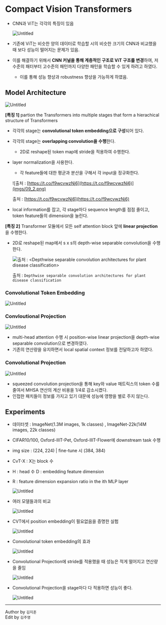 # Compact Vision Transformers

- CNN과 ViT는 각각의 특징이 있음

    ![Untitled](imgs/09_0.png)

- 기존에 ViT는 비슷한 양의 데이터로 학습할 시의 비슷한 크기의 CNN과 비교했을 때 보다 성능이 떨어지는 문제가 있음.
- 이를 해결하기 위해서 **CNN 커널을 통해 계층적인 구조로 ViT 구조를 변경**하여, 저수준의 패터부터 고수준의 패턴까지 다양한 패턴을 학습할 수 있게 하려고 하였다.
    - 이를 통해 성능 향상과 robustness 향상을 가능하게 하였음.
    
## Model Architecture

![Untitled](imgs/09_1.png)

**[특징 1]** partion the Transformers into multiple stages that form a hierachical structure of Transformers

- 각각의 stage는 **convolutional token embedding으로 구성**되어 있다.
- 각각의 stage는 **overlapping convolution을 수행**한다.
    - 2D로 reshape된 token map에 stride을 적용하여 수행한다.
- layer normalization을 사용한다.
    - 각 feature들에 대한 평균과 분산을 구해서 각 input을 정규화한다.
    
    ![출처 : [https://t.co/f9wcvwzNj6](https://t.co/f9wcvwzNj6)](imgs/09_2.png)
    
    출처 : [https://t.co/f9wcvwzNj6](https://t.co/f9wcvwzNj6)
    
- local information를 잡고, 각 stage마다 sequence length를 점점 줄이고, token feature들의 dimension을 늘린다.

**[특징 2]** Transformer 모듈에서 모든 self attention block 앞에 **linear projection**을 수행한다. 

- 2D로 reshape된 map에서 s x s의 depth-wise separable convolution을 수행한다.

    ![출처 : <**Depthwise separable convolution architectures for plant disease classification>**](imgs/09_3.png)

    출처 : `Depthwise separable convolution architectures for plant disease classification`

### Convolutional Token Embedding

![Untitled](imgs/09_4.png)

### Convloutional Projection

![Untitled](imgs/09_5.png)

- multi-head attention 수행 시 position-wise linear projection을 depth-wise separable convolution으로 변경하였다.
- 기존의 연산량을 유지하면서 local spatial context 정보를 전달하고자 하였다.

### Convolutional Projection

![Untitled](imgs/09_6.png)

- squeezed convolution projection을 통해 key와 value 매트릭스의 token 수를 줄여서 MHSA 연산의 계산 비용을 1/4로 감소시켰다.
- 인접한 패치들이 정보를 가지고 있기 대문에 성능에 영향을 별로 주지 않는다.

## Experiments

- 데이터셋 : ImageNet(1.3M images, 1k classes) , ImageNet-22k(14M images, 22k classes)
- CIFAR10/100, Oxford-IIIT-Pet, Oxford-IIIT-Flower에 downstream task 수행
- img size : (224, 224) | fine-tune 시 (384, 384)
- CvT-X : X는 block 수
- H : head 수	D : embedding feature dimension
- R : feature dimension expansion ratio in the ith MLP layer

    ![Untitled](imgs/09_7.png)

- 여러 모델들과의 비교

    ![Untitled](imgs/09_8.png)

- CVT에서 position embedding이 필요없음을 증명한 실험

    ![Untitled](imgs/09_9.png)

- Convolutional token embedding의 효과

    ![Untitled](imgs/09_10.png)

- Convolutional Projection에 stride를 적용했을 때 성능은 적게 떨어지고 연산량을 줄임

    ![Untitled](imgs/09_11.png)

- Convolutional Projection을 stage마다 다 적용하면 성능이 좋다.

    ![Untitled](imgs/09_12.png)

---

Author by `김지훈`  
Edit by `김주영`